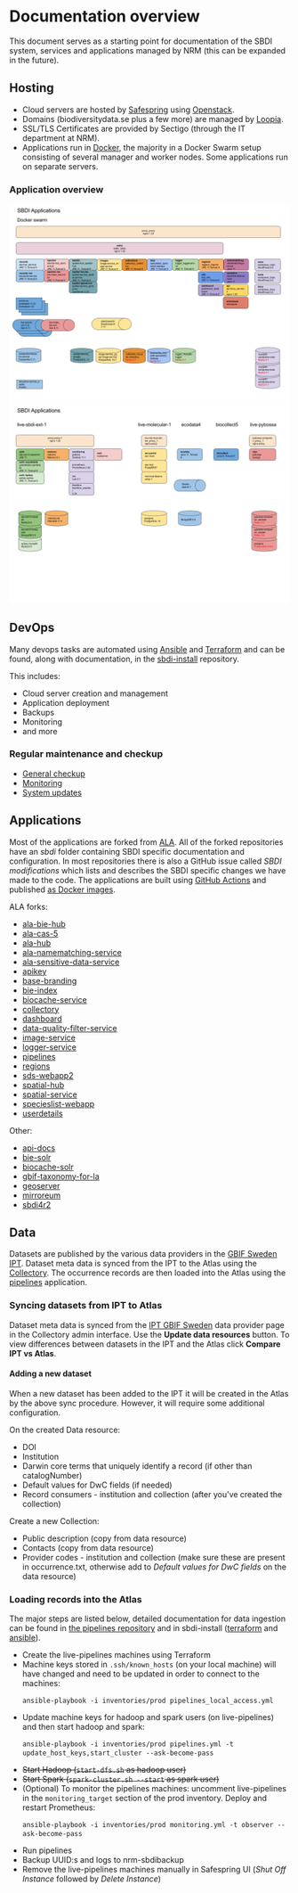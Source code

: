 # Documentation overview

This document serves as a starting point for documentation of the SBDI system, services and applications managed by NRM (this can be expanded in the future). 

## Hosting
- Cloud servers are hosted by [Safespring](https://dashboard.sto1.safespring.com/) using [Openstack](https://www.openstack.org/).
- Domains (biodiversitydata.se plus a few more) are managed by [Loopia](https://www.loopia.se/loggain/).
- SSL/TLS Certificates are provided by Sectigo (through the IT department at NRM).
- Applications run in [Docker](https://www.docker.com/), the majority in a Docker Swarm setup consisting of several manager and worker nodes. Some applications run on separate servers.

### Application overview
![SBDI Applications swarm](images/SBDI-Applications-swarm.png)
![SBDI Applications other](images/SBDI-Applications-other.png)


## DevOps
Many devops tasks are automated using [Ansible](https://www.ansible.com/) and [Terraform](https://www.terraform.io/) and can be found, along with documentation, in the [sbdi-install](https://github.com/biodiversitydata-se/sbdi-install) repository.

This includes:
- Cloud server creation and management
- Application deployment
- Backups
- Monitoring
- and more

### Regular maintenance and checkup
- [General checkup](https://github.com/biodiversitydata-se/documentation-overview/wiki/General-checkup)
- [Monitoring](https://github.com/biodiversitydata-se/documentation-overview/wiki/Monitoring-maintenance)
- [System updates](https://github.com/biodiversitydata-se/documentation-overview/wiki/Running-system-updates-(apt))

## Applications
 Most of the applications are forked from [ALA](https://github.com/AtlasOfLivingAustralia/). All of the forked repositories have an *sbdi* folder containing SBDI specific documentation and configuration. In most repositories there is also a GitHub issue called *SBDI modifications* which lists and describes the SBDI specific changes we have made to the code. The applications are built using [GitHub Actions](https://docs.github.com/en/actions) and published [as Docker images](https://github.com/orgs/biodiversitydata-se/packages).

ALA forks:
- [ala-bie-hub](https://github.com/biodiversitydata-se/ala-bie-hub)
- [ala-cas-5](https://github.com/biodiversitydata-se/ala-cas-5)
- [ala-hub](https://github.com/biodiversitydata-se/ala-hub)
- [ala-namematching-service](https://github.com/biodiversitydata-se/ala-namematching-service)
- [ala-sensitive-data-service](https://github.com/biodiversitydata-se/ala-sensitive-data-service)
- [apikey](https://github.com/biodiversitydata-se/apikey)
- [base-branding](https://github.com/biodiversitydata-se/base-branding)
- [bie-index](https://github.com/biodiversitydata-se/bie-index)
- [biocache-service](https://github.com/biodiversitydata-se/biocache-service)
- [collectory](https://github.com/biodiversitydata-se/collectory)
- [dashboard](https://github.com/biodiversitydata-se/dashboard)
- [data-quality-filter-service](https://github.com/biodiversitydata-se/data-quality-filter-service)
- [image-service](https://github.com/biodiversitydata-se/image-service)
- [logger-service](https://github.com/biodiversitydata-se/logger-service)
- [pipelines](https://github.com/biodiversitydata-se/pipelines)
- [regions](https://github.com/biodiversitydata-se/regions)
- [sds-webapp2](https://github.com/biodiversitydata-se/sds-webapp2)
- [spatial-hub](https://github.com/biodiversitydata-se/spatial-hub)
- [spatial-service](https://github.com/biodiversitydata-se/spatial-service)
- [specieslist-webapp](https://github.com/biodiversitydata-se/specieslist-webapp)
- [userdetails](https://github.com/biodiversitydata-se/userdetails)

Other:
- [api-docs](https://github.com/biodiversitydata-se/api-docs)
- [bie-solr](https://github.com/biodiversitydata-se/bie-solr)
- [biocache-solr](https://github.com/biodiversitydata-se/biocache-solr)
- [gbif-taxonomy-for-la](https://github.com/biodiversitydata-se/gbif-taxonomy-for-la)
- [geoserver](https://github.com/biodiversitydata-se/geoserver)
- [mirroreum](https://github.com/biodiversitydata-se/mirroreum)
- [sbdi4r2](https://github.com/biodiversitydata-se/sbdi4r2)

## Data
Datasets are published by the various data providers in the [GBIF Sweden IPT](https://www.gbif.se/ipt). Dataset meta data is synced from the IPT to the Atlas using the [Collectory](https://collections.biodiversitydata.se/). The occurrence records are then loaded into the Atlas using the [pipelines](https://github.com/biodiversitydata-se/pipelines) application. 

### Syncing datasets from IPT to Atlas
Dataset meta data is synced from the [IPT GBIF Sweden](https://collections.biodiversitydata.se/dataProvider/show/dp0) data provider page in the Collectory admin interface. Use the **Update data resources** button. 
To view differences between datasets in the IPT and the Atlas click **Compare IPT vs Atlas**.

#### Adding a new dataset
When a new dataset has been added to the IPT it will be created in the Atlas by the above sync procedure. However, it will require some additional configuration.

On the created Data resource:
- DOI
- Institution
- Darwin core terms that uniquely identify a record (if other than catalogNumber)
- Default values for DwC fields (if needed)
- Record consumers - institution and collection (after you've created the collection)

Create a new Collection:
- Public description (copy from data resource)
- Contacts (copy from data resource)
- Provider codes - institution and collection (make sure these are present in occurrence.txt, otherwise add to *Default values for DwC fields* on the data resource)


### Loading records into the Atlas
The major steps are listed below, detailed documentation for data ingestion can be found in [the pipelines repository](https://github.com/biodiversitydata-se/pipelines/blob/master/sbdi/README.md) and in sbdi-install ([terraform](https://github.com/biodiversitydata-se/sbdi-install/blob/main/terraform) and [ansible](https://github.com/biodiversitydata-se/sbdi-install/blob/main/ansible/roles/pipelines/README.md)).

* Create the live-pipelines machines using Terraform
* Machine keys stored in `.ssh/known_hosts` (on your local machine) will have changed and need to be updated in order to connect to the machines:
    ```
    ansible-playbook -i inventories/prod pipelines_local_access.yml
    ```
* Update machine keys for hadoop and spark users (on live-pipelines) and then start hadoop and spark:
    ```
    ansible-playbook -i inventories/prod pipelines.yml -t update_host_keys,start_cluster --ask-become-pass
    ```
* ~~Start Hadoop (`start-dfs.sh` as hadoop user)~~
* ~~Start Spark (`spark-cluster.sh --start` as spark user)~~
* (Optional) To monitor the pipelines machines: uncomment live-pipelines in the `monitoring_target` section of the prod inventory. Deploy and restart Prometheus:
    ```
    ansible-playbook -i inventories/prod monitoring.yml -t observer --ask-become-pass
    ```
* Run pipelines
* Backup UUID:s and logs to nrm-sbdibackup
* Remove the live-pipelines machines manually in Safespring UI (*Shut Off Instance* followed by *Delete Instance*)
